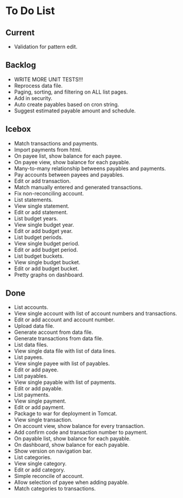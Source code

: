# To Do List

## Current
- Validation for pattern edit.

## Backlog
- WRITE MORE UNIT TESTS!!!
- Reprocess data file.
- Paging, sorting, and filtering on ALL list pages.
- Add in security.
- Auto create payables based on cron string.
- Suggest estimated payable amount and schedule.

## Icebox
- Match transactions and payments.
- Import payments from html.
- On payee list, show balance for each payee. 
- On payee view, show balance for each payable.
- Many-to-many relationship betweens payables and payments.
- Pay accounts between payees and payables.
- Edit or add transaction.
- Match manually entered and generated transactions.
- Fix non-reconciling account.
- List statements.
- View single statement.
- Edit or add statement.
- List budget years.
- View single budget year.
- Edit or add budget year.
- List budget periods.
- View single budget period.
- Edit or add budget period.
- List budget buckets.
- View single budget bucket.
- Edit or add budget bucket.
- Pretty graphs on dashboard.

## Done
- List accounts.
- View single account with list of account numbers and transactions.
- Edit or add account and account number.
- Upload data file.
- Generate account from data file.
- Generate transactions from data file.
- List data files.
- View single data file with list of data lines.
- List payees.
- View single payee with list of payables.
- Edit or add payee.
- List payables.
- View single payable with list of payments.
- Edit or add payable.
- List payments.
- View single payment.
- Edit or add payment.
- Package to war for deployment in Tomcat.
- View single transaction.
- On account view, show balance for every transaction.
- Add confirm code and transaction number to payment.
- On payable list, show balance for each payable.
- On dashboard, show balance for each payable.
- Show version on navigation bar.
- List categories.
- View single category.
- Edit or add category.
- Simple reconcile of account.
- Allow selection of payee when adding payable.
- Match categories to transactions.

